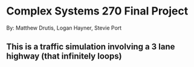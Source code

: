 # Complex Systems 270 Final Project
By: Matthew Drutis, Logan Hayner, Stevie Port

## This is a traffic simulation involving a 3 lane highway (that infinitely loops)
